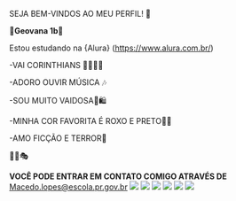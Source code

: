 SEJA BEM-VINDOS AO MEU PERFIL! 💜

🎃**Geovana 1b**🎃

Estou estudando na {Alura} (https://www.alura.com.br/)

-VAI CORINTHIANS 🦅🦅🦅🦅

-ADORO OUVIR MÚSICA 🎶

-SOU MUITO VAIDOSA🎀🛍

-MINHA COR FAVORITA É ROXO E PRETO🖤💜

-AMO FICÇÃO E TERROR👻

🤳🔮🎭

**VOCÊ PODE ENTRAR EM CONTATO COMIGO ATRAVÉS DE**
Macedo.lopes@escola.pr.gov.br
![](https://media.tenor.com/vZFNMyRA7KcAAAAM/corinthians-my-beloved.gif)
![](https://media.tenor.com/--fw0z6sP5sAAAAM/melanie-martinez-flower.gif)
![](https://media.tenor.com/7QZOtm6qxrEAAAAM/eminem.gif)
![](https://media.tenor.com/p9v9mOmpvdgAAAAM/kevin.gif)
![](https://media.tenor.com/FYlKCGCc2MkAAAAM/mamonas-assassinas.gif)
![](https://media.tenor.com/ns5KMyBMzRAAAAAM/tim-burton.gif)
